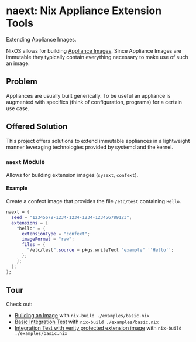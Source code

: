 # naext: Nix Appliance Extension Tools

Extending Appliance Images.

NixOS allows for building [Appliance Images](https://nixos.org/manual/nixos/unstable/#sec-image-repart-appliance). Since Appliance Images are immutable they typically contain everything necessary to make use of such an image.

## Problem

Appliances are usually built generically. To be useful an appliance is augmented with specifics (think of configuration, programs) for a certain use case.

## Offered Solution

This project offers solutions to extend immutable appliances in a lightweight manner leveraging technologies provided by systemd and the kernel.

### `naext` Module

Allows for building extension images (`sysext`, `confext`).

#### Example

Create a confext image that provides the file `/etc/test` containing `Hello`.

```nix
naext = {
  seed = "12345678-1234-1234-1234-123456789123";
  extensions = {
    "hello" = {
      extensionType = "confext";
      imageFormat = "raw";
      files = {
        "/etc/test".source = pkgs.writeText "example" ''Hello'';
      };
    };
  };
};
```

## Tour

Check out:

- [Building an Image](./examples/basic.nix) with `nix-build ./examples/basic.nix`
- [Basic Integration Test](./nix/tests/basic.nix) with `nix-build ./examples/basic.nix`
- [Integration Test with verity protected extension image](./nix/tests/basic.nix) with `nix-build ./examples/basic.nix`
